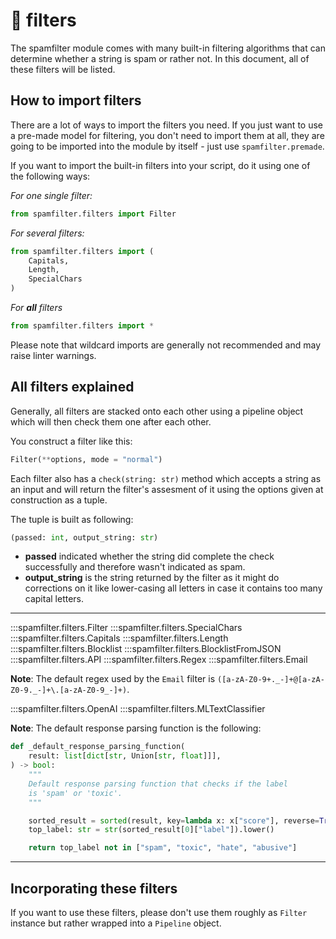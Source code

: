 # 📢 filters

The spamfilter module comes with many built-in filtering algorithms that can determine whether a string is spam
or rather not. In this document, all of these filters will be listed.

## How to import filters

There are a lot of ways to import the filters you need. If you just want to use a pre-made model for filtering,
you don't need to import them at all, they are going to be imported into the module by itself - just use `spamfilter.premade`.

If you want to import the built-in filters into your script, do it using one of the following ways:

*For one single filter:*

```python
from spamfilter.filters import Filter
```

*For several filters:*

```python
from spamfilter.filters import (
    Capitals,
    Length,
    SpecialChars
)
```

*For **all** filters*

```python
from spamfilter.filters import *
```

Please note that wildcard imports are generally not recommended and may raise linter warnings.

## All filters explained

Generally, all filters are stacked onto each other using a pipeline object which will then check them one after each other.

You construct a filter like this:

```python
Filter(**options, mode = "normal")
```

Each filter also has a `check(string: str)` method which accepts a string as an input and will return the filter's assesment of it using the options given at construction as a tuple.

The tuple is built as following:

```python
(passed: int, output_string: str)
```

- **passed** indicated whether the string did complete the check successfully and therefore wasn't indicated as spam.
- **output_string** is the string returned by the filter as it might do corrections on it like lower-casing all letters in case it contains too many capital letters.

---

:::spamfilter.filters.Filter
:::spamfilter.filters.SpecialChars
:::spamfilter.filters.Capitals
:::spamfilter.filters.Length
:::spamfilter.filters.Blocklist
:::spamfilter.filters.BlocklistFromJSON
:::spamfilter.filters.API
:::spamfilter.filters.Regex
:::spamfilter.filters.Email

**Note**: The default regex used by the `Email` filter is `([a-zA-Z0-9+._-]+@[a-zA-Z0-9._-]+\.[a-zA-Z0-9_-]+)`.

:::spamfilter.filters.OpenAI
:::spamfilter.filters.MLTextClassifier

**Note**: The default response parsing function is the following:

```python
def _default_response_parsing_function(
    result: list[dict[str, Union[str, float]]],
) -> bool:
    """
    Default response parsing function that checks if the label
    is 'spam' or 'toxic'.
    """

    sorted_result = sorted(result, key=lambda x: x["score"], reverse=True)
    top_label: str = str(sorted_result[0]["label"]).lower()

    return top_label not in ["spam", "toxic", "hate", "abusive"]
```

---

## Incorporating these filters

If you want to use these filters, please don't use them roughly as `Filter` instance but rather wrapped into a `Pipeline` object.
